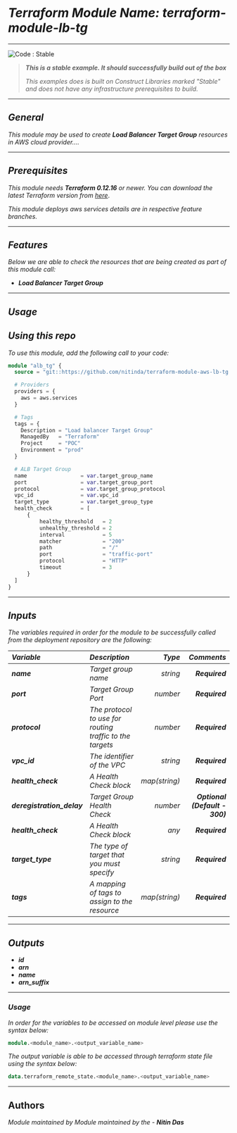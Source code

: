 # _Terraform Module Name: terraform-module-lb-tg_


<!--BEGIN STABILITY BANNER-->
---

![_Code : Stable_](https://img.shields.io/badge/Code-Stable-brightgreen?style=for-the-badge&logo=github)

> **_This is a stable example. It should successfully build out of the box_**
>
> _This examples does is built on Construct Libraries marked "Stable" and does not have any infrastructure prerequisites to build._

---
<!--END STABILITY BANNER-->


## _General_

_This module may be used to create_ **_Load Balancer Target Group_** _resources in AWS cloud provider...._

---


## _Prerequisites_

_This module needs_ **_Terraform 0.12.16_** _or newer._
_You can download the latest Terraform version from_ [_here_](https://www.terraform.io/downloads.html).

_This module deploys aws services details are in respective feature branches._

---

## _Features_

_Below we are able to check the resources that are being created as part of this module call:_

* **_Load Balancer Target Group_**


---

## _Usage_

## _Using this repo_

_To use this module, add the following call to your code:_

```tf
module "alb_tg" {
  source = "git::https://github.com/nitinda/terraform-module-aws-lb-tg.git?ref=terraform-12/target-ip-instance"

  # Providers
  providers = {
    aws = aws.services
  }

  # Tags
  tags = {
    Description = "Load balancer Target Group"
    ManagedBy   = "Terraform"
    Project     = "POC"
    Environment = "prod"
  }

  # ALB Target Group
  name                 = var.target_group_name
  port                 = var.target_group_port
  protocol             = var.target_group_protocol
  vpc_id               = var.vpc_id
  target_type          = var.target_group_type
  health_check         = [
      {
          healthy_threshold   = 2
          unhealthy_threshold = 2
          interval            = 5
          matcher             = "200"
          path                = "/"
          port                = "traffic-port"
          protocol            = "HTTP"
          timeout             = 3
      }
  ]
}

```


---

## _Inputs_

_The variables required in order for the module to be successfully called from the deployment repository are the following:_


|**_Variable_** | **_Description_** | **_Type_** | **_Comments_** |
|:----|:----|-----:|-----:|
| **_name_** | _Target group name_ | _string_ | **_Required_** |
| **_port_** | _Target Group Port_ | _number_ | **_Required_** |
| **_protocol_** | _The protocol to use for routing traffic to the targets_ | _number_ | **_Required_** |
| **_vpc\_id_** | _The identifier of the VPC_ | _string_ | **_Required_** |
| **_health\_check_** | _A Health Check block_ | _map(string)_ | **_Required_** |
| **_deregistration\_delay_** | _Target Group Health Check_ | _number_ | **_Optional (Default - 300)_** |
| **_health\_check_** | _A Health Check block_ | _any_ | **_Required_** |
| **_target\_type_** | _The type of target that you must specify_ | _string_ | **_Required_** |
| **_tags_** | _A mapping of tags to assign to the resource_ | _map(string)_ | **_Required_** |

---



## _Outputs_

* **_id_**
* **_arn_**
* **_name_**
* **_arn\_suffix_**


---


### _Usage_
_In order for the variables to be accessed on module level please use the syntax below:_

```tf
module.<module_name>.<output_variable_name>
```
_The output variable is able to be accessed through terraform state file using the syntax below:_

```tf
data.terraform_remote_state.<module_name>.<output_variable_name>
```
---

## Authors
_Module maintained by Module maintained by the -_ **_Nitin Das_**